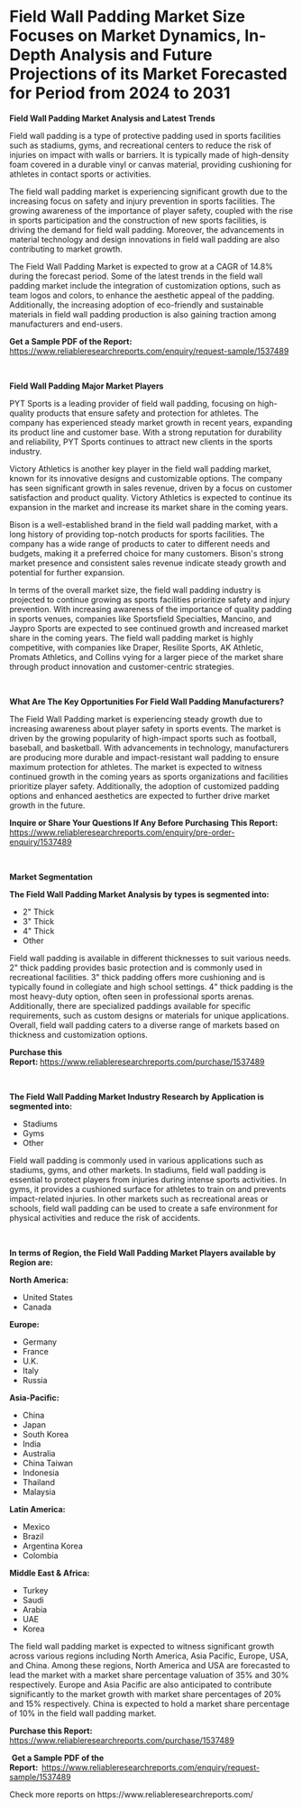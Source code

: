 <p><h1>Field Wall Padding Market Size Focuses on Market Dynamics, In-Depth Analysis and Future Projections of its Market Forecasted for Period from 2024 to 2031</h1></p><p><strong>Field Wall Padding Market Analysis and Latest Trends</strong></p>
<p><p>Field wall padding is a type of protective padding used in sports facilities such as stadiums, gyms, and recreational centers to reduce the risk of injuries on impact with walls or barriers. It is typically made of high-density foam covered in a durable vinyl or canvas material, providing cushioning for athletes in contact sports or activities.</p><p>The field wall padding market is experiencing significant growth due to the increasing focus on safety and injury prevention in sports facilities. The growing awareness of the importance of player safety, coupled with the rise in sports participation and the construction of new sports facilities, is driving the demand for field wall padding. Moreover, the advancements in material technology and design innovations in field wall padding are also contributing to market growth.</p><p>The Field Wall Padding Market is expected to grow at a CAGR of 14.8% during the forecast period. Some of the latest trends in the field wall padding market include the integration of customization options, such as team logos and colors, to enhance the aesthetic appeal of the padding. Additionally, the increasing adoption of eco-friendly and sustainable materials in field wall padding production is also gaining traction among manufacturers and end-users.</p></p>
<p><strong>Get a Sample PDF of the Report:&nbsp;</strong> <a href="https://www.reliableresearchreports.com/enquiry/request-sample/1537489">https://www.reliableresearchreports.com/enquiry/request-sample/1537489</a></p>
<p>&nbsp;</p>
<p><strong>Field Wall Padding Major Market Players</strong></p>
<p><p>PYT Sports is a leading provider of field wall padding, focusing on high-quality products that ensure safety and protection for athletes. The company has experienced steady market growth in recent years, expanding its product line and customer base. With a strong reputation for durability and reliability, PYT Sports continues to attract new clients in the sports industry.</p><p>Victory Athletics is another key player in the field wall padding market, known for its innovative designs and customizable options. The company has seen significant growth in sales revenue, driven by a focus on customer satisfaction and product quality. Victory Athletics is expected to continue its expansion in the market and increase its market share in the coming years.</p><p>Bison is a well-established brand in the field wall padding market, with a long history of providing top-notch products for sports facilities. The company has a wide range of products to cater to different needs and budgets, making it a preferred choice for many customers. Bison's strong market presence and consistent sales revenue indicate steady growth and potential for further expansion.</p><p>In terms of the overall market size, the field wall padding industry is projected to continue growing as sports facilities prioritize safety and injury prevention. With increasing awareness of the importance of quality padding in sports venues, companies like Sportsfield Specialties, Mancino, and Jaypro Sports are expected to see continued growth and increased market share in the coming years. The field wall padding market is highly competitive, with companies like Draper, Resilite Sports, AK Athletic, Promats Athletics, and Collins vying for a larger piece of the market share through product innovation and customer-centric strategies.</p></p>
<p>&nbsp;</p>
<p><strong>What Are The Key Opportunities For Field Wall Padding Manufacturers?</strong></p>
<p><p>The Field Wall Padding market is experiencing steady growth due to increasing awareness about player safety in sports events. The market is driven by the growing popularity of high-impact sports such as football, baseball, and basketball. With advancements in technology, manufacturers are producing more durable and impact-resistant wall padding to ensure maximum protection for athletes. The market is expected to witness continued growth in the coming years as sports organizations and facilities prioritize player safety. Additionally, the adoption of customized padding options and enhanced aesthetics are expected to further drive market growth in the future.</p></p>
<p><strong>Inquire or Share Your Questions If Any Before Purchasing This Report:</strong> <a href="https://www.reliableresearchreports.com/enquiry/pre-order-enquiry/1537489">https://www.reliableresearchreports.com/enquiry/pre-order-enquiry/1537489</a></p>
<p>&nbsp;</p>
<p><strong>Market Segmentation</strong></p>
<p><strong>The Field Wall Padding Market Analysis by types is segmented into:</strong></p>
<p><ul><li>2" Thick</li><li>3" Thick</li><li>4" Thick</li><li>Other</li></ul></p>
<p><p>Field wall padding is available in different thicknesses to suit various needs. 2" thick padding provides basic protection and is commonly used in recreational facilities. 3" thick padding offers more cushioning and is typically found in collegiate and high school settings. 4" thick padding is the most heavy-duty option, often seen in professional sports arenas. Additionally, there are specialized paddings available for specific requirements, such as custom designs or materials for unique applications. Overall, field wall padding caters to a diverse range of markets based on thickness and customization options.</p></p>
<p><strong>Purchase this Report:&nbsp;</strong><a href="https://www.reliableresearchreports.com/purchase/1537489">https://www.reliableresearchreports.com/purchase/1537489</a></p>
<p>&nbsp;</p>
<p><strong>The Field Wall Padding Market Industry Research by Application is segmented into:</strong></p>
<p><ul><li>Stadiums</li><li>Gyms</li><li>Other</li></ul></p>
<p><p>Field wall padding is commonly used in various applications such as stadiums, gyms, and other markets. In stadiums, field wall padding is essential to protect players from injuries during intense sports activities. In gyms, it provides a cushioned surface for athletes to train on and prevents impact-related injuries. In other markets such as recreational areas or schools, field wall padding can be used to create a safe environment for physical activities and reduce the risk of accidents.</p></p>
<p>&nbsp;</p>
<p><strong>In terms of Region, the Field Wall Padding Market Players available by Region are:</strong></p>
<p>
    <p> <strong> North America: </strong>
        <ul>
            <li>United States</li>
            <li>Canada</li>
        </ul>
        </p> 
    <p> <strong> Europe: </strong>
        <ul>
            <li>Germany</li>
            <li>France</li>
            <li>U.K.</li>
            <li>Italy</li>
            <li>Russia</li>
        </ul>
        </p> 
    <p> <strong> Asia-Pacific: </strong>
        <ul>
            <li>China</li>
            <li>Japan</li>
            <li>South Korea</li>
            <li>India</li>
            <li>Australia</li>
            <li>China Taiwan</li>
            <li>Indonesia</li>
            <li>Thailand</li>
            <li>Malaysia</li>
        </ul>
        </p> 
    <p> <strong> Latin America: </strong>
        <ul>
            <li>Mexico</li>
            <li>Brazil</li>
            <li>Argentina Korea</li>
            <li>Colombia</li>
        </ul>
        </p> 
    <p> <strong> Middle East & Africa: </strong>
        <ul>
            <li>Turkey</li>
            <li>Saudi</li>
            <li>Arabia</li>
            <li>UAE</li>
            <li>Korea</li>
        </ul>
    </p>
    </p>
<p><p>The field wall padding market is expected to witness significant growth across various regions including North America, Asia Pacific, Europe, USA, and China. Among these regions, North America and USA are forecasted to lead the market with a market share percentage valuation of 35% and 30% respectively. Europe and Asia Pacific are also anticipated to contribute significantly to the market growth with market share percentages of 20% and 15% respectively. China is expected to hold a market share percentage of 10% in the field wall padding market.</p></p>
<p><strong>Purchase this Report: </strong><a href="https://www.reliableresearchreports.com/purchase/1537489">https://www.reliableresearchreports.com/purchase/1537489</a></p>
<p>&nbsp;<strong>Get a Sample PDF of the Report:&nbsp;&nbsp;</strong><a href="https://www.reliableresearchreports.com/enquiry/request-sample/1537489">https://www.reliableresearchreports.com/enquiry/request-sample/1537489</a></p>
<p><strong></strong></p>
<p>Check more reports on https://www.reliableresearchreports.com/</p>